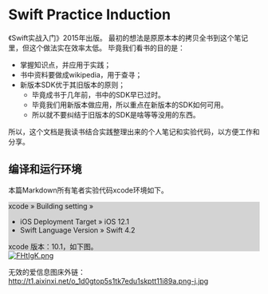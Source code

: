 Swift Practice Induction
========================

《Swift实战入门》2015年出版。
最初的想法是原原本本的拷贝全书到这个笔记里，但这个做法实在效率太低。
毕竟我们看书的目的是：

- 掌握知识点，并应用于实践；
- 书中资料要做成wikipedia，用于查寻；
- 新版本SDK优于其旧版本的原则；
    * 毕竟成书于几年前，书中的SDK早已过时。
    * 毕竟我们用新版本做应用，所以重点在新版本的SDK如何可用。
    * 所以就不要纠结于旧版本的SDK是啥等等没用的东西。

所以，这个文档是我读书结合实践整理出来的个人笔记和实验代码，以方便工作和分享。

编译和运行环境
------------
本篇Markdown所有笔者实验代码xcode环境如下。

<html>
<div style="background-color:lightgrey">
xcode &raquo; Building setting &raquo;
<ul>
<li> iOS Deployment Target &raquo; iOS 12.1
<li> Swift Language Version &raquo; Swift 4.2
</ul>
xcode 版本：10.1，如下图。
</div>
<a href="https://imgchr.com/i/FHtIgK"><img src="https://s2.ax1x.com/2019/01/06/FHtIgK.md.png" alt="FHtIgK.png" border="0" /></a>

</html>


无效的爱信息图床外链：<http://t1.aixinxi.net/o_1d0gtop5s1tk7edu1skptt11i89a.png-j.jpg>

